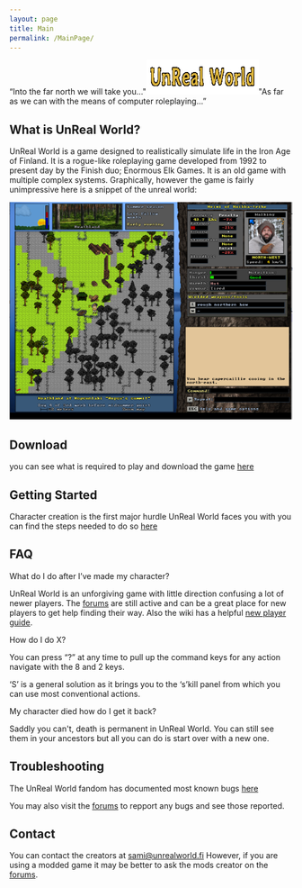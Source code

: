 ```yaml
---
layout: page
title: Main
permalink: /MainPage/
---
```


“Into the far north we will take you..."![alt text](/assets/download.gif)"As far as we can with the means of computer roleplaying...”

What is UnReal World?
-----
UnReal World is a game designed to realistically simulate life in the Iron Age of Finland. 
It is a rogue-like roleplaying game developed from 1992 to present day by the Finish duo; Enormous Elk Games. 
It is an old game with multiple complex systems. Graphically, however the game is fairly unimpressive here is a snippet of the unreal world:

![alt text](/assets/intro.png)

Download
----
you can see what is required to play and download the game [here](/download/)

Getting Started 
----
Character creation is the first major hurdle UnReal World faces you with you can find the steps needed to do so [here](https://ianapelgren.github.io/UnRealWorld/character/)

FAQ
----
What do I do after I’ve made my character?

UnReal World is an unforgiving game with little direction confusing a lot of newer players.
 The [forums](https://www.unrealworld.fi/forums/) are still active and can be a great place for new players to get help finding their way. Also the wiki has a helpful [new player guide](https://unrealworld.fandom.com/wiki/New_Player_Guide).

How do I do X?

You can press “?” at any time to pull up the command keys for any action navigate with the 8 and 2 keys. 

‘S’ is a general solution as it brings you to the ‘s’kill panel from which you can use most conventional actions.

My character died how do I get it back?

Saddly you can't, death is permanent in UnReal World. You can still see them in your ancestors but all you can do is start over with a new one.


Troubleshooting
----
The UnReal World fandom has documented most known bugs [here](https://unrealworld.fandom.com/wiki/Bugs) 

You may also visit the [forums](https://www.unrealworld.fi/forums/index.php?board=7.0) to repport any bugs and see those reported.

Contact
----
You can contact the creators at sami@unrealworld.fi
However, if you are using a modded game it may be better to ask the mods creator on the [forums](https://www.unrealworld.fi/forums/).















